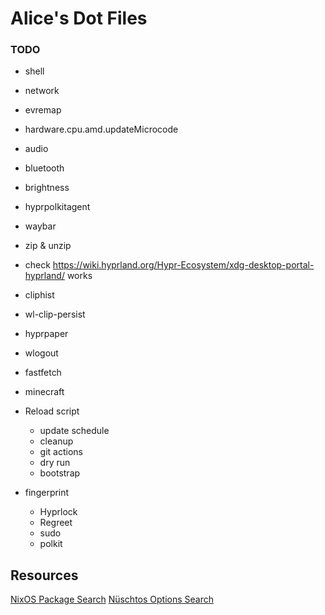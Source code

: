 # Alice's Dot Files


### TODO

- shell
- network
- evremap
- hardware.cpu.amd.updateMicrocode
- audio
- bluetooth
- brightness
- hyprpolkitagent
- waybar
- zip & unzip
- check https://wiki.hyprland.org/Hypr-Ecosystem/xdg-desktop-portal-hyprland/ works

- cliphist
- wl-clip-persist
- hyprpaper
- wlogout

- fastfetch
- minecraft

- Reload script
  - update schedule
  - cleanup
  - git actions
  - dry run
  - bootstrap

- fingerprint
  - Hyprlock
  - Regreet
  - sudo
  - polkit


## Resources

[NixOS Package Search](https://search.nixos.org/packages)
[Nüschtos Options Search](https://search.n%C3%BCschtos.de)
